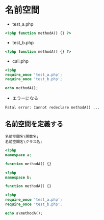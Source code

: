 # 名前空間

* test_a.php

```php
<?php function methodA() {} ?>
```

* test_b.php

```php
<?php function methodA() {} ?>
```

* call.php

```php
<?php
require_once 'test_a.php';
require_once 'test_b.php';

echo methodA();
```

* エラーになる

```text
Fatal error: Cannot redeclare methodA() ...
```

## 名前空間を定義する

```text
名前空間名\関数名;
名前空間名\クラス名;
```

```php
<?php
namespace a;

function methodA() {}
```

```php
<?php
namespace b;

function methodA() {}
```

```php
<?php
require_once 'test_a.php';
require_once 'test_b.php';

echo a\methodA();
```